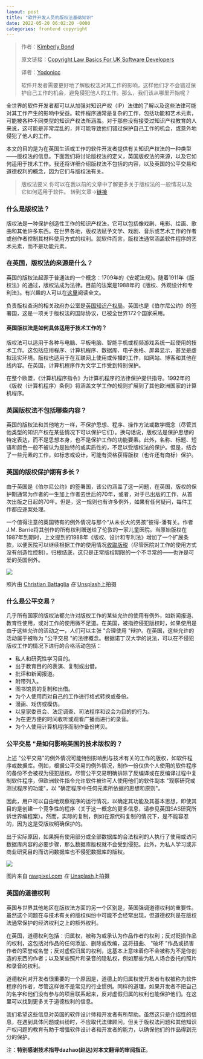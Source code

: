 ```yaml
---
layout: post
title: "软件开发人员的版权法基础知识"
date: 2022-05-20 06:02:20 -0000
categories: frontend copyright
---
```

<!-- <image id="img" src="/public/post13image1.png" style="max-width: 730px;" >
</image> -->

<!-- <video controls="controls" style="max-width: 730px;" type="video/mp4">
   <source id="mp4" src="/public/post8video1.mp4" controls="controls" style="max-width: 730px;" type="video/mp4">
</video> -->
> 作者：[Kimberly Bond](https://www.smashingmagazine.com/author/kimberlybond/)
>
> 原文链接：[Copyright Law Basics For UK Software Developers](https://www.smashingmagazine.com/2018/03/copyright-law-basics-for-uk-software-developers/)
>
> 译者：[Yodonicc](https://github.com/Yodonicc)
>
> 软件开发者需要更好地了解版权法对其工作的影响，这样他们才不会错过保护自己工作的机会，避免侵犯他人的工作。那么，我们该从哪里开始呢？

全世界的软件开发者都可以从加强对知识产权（IP）法律的了解以及这些法律可能对其工作产生的影响中受益。软件程序通常是复杂的工作，包括功能和艺术元素，可能被各种不同类型的知识产权法所涵盖。对于那些没有接受过知识产权教育的人来说，这可能是非常混乱的，并可能导致他们错过保护自己工作的机会，或意外地侵犯了他人的工作。

本文的目的是为在英国生活或工作的软件开发者提供有关知识产权法的一种类型——版权法的信息。下面我们将讨论版权法的定义，英国版权法的来源，以及它如何适用于技术工作。我还将详细介绍版权法不包括的内容，以及英国的公平交易和道德权利的概念，因为它们与版权法有关。

> 版权法要义
> 你可以在我以前的文章中了解更多关于版权法的一般情况以及它如何适用于软件。
> 转到文章→[链接](https://www.smashingmagazine.com/2017/12/designers-copyright-law-essentials/)



### 什么是版权法？

版权法是一种保护创造性工作的知识产权法，它可以包括像戏剧、电影、绘画、歌曲和其他许多东西。在世界各地，版权法赋予文学、戏剧、音乐或艺术工作的作者或创作者控制其材料使用方式的权利。就软件而言，版权法通常涵盖软件程序的艺术元素，而不是功能元素。




### 在英国，版权法的来源是什么？

英国的版权法起源于普通法的一个概念：1709年的《安妮法规》。随着1911年《版权法》的通过，版权法成为法律。目前的法案是1988年的《版权、外观设计和专利法》。有兴趣的人可以在[这里](https://www.gov.uk/government/publications/copyright-acts-and-related-laws)阅读全文。

负责版权查询的相关政府办公室是[英国知识产权局](https://www.gov.uk/government/organisations/intellectual-property-office)。英国也是《伯尔尼公约》的签署国，这是一项关于版权法的国际协议，已被全世界172个国家采用。



#### 英国版权法是如何具体适用于技术工作的？

版权法可以适用于各种与电脑、平板电脑、智能手机或视频游戏系统一起使用的技术工作。这包括应用程序、计算机程序、数据库、电子表格、屏幕显示，甚至是虚拟现实环境。版权也适用于在互联网上使用或传播的工作，如网站、博客和其他在线内容。在英国，计算机程序作为文学工作受到特别保护。

在整个欧盟，《计算机程序指令》为计算机程序的法律保护提供指导。1992年的《版权（计算机程序）条例》将涵盖文学工作的规则扩展到了其他欧洲国家的计算机程序。



### 英国版权法不包括哪些内容？

英国的版权法和其他地方一样，不保护思想、程序、操作方法或数学概念（尽管其他类型的知识产权在某些情况下可以保护它们）。换句话说，版权法是保护思想的特定表达，而不是思想本身，也不是保护工作的功能要素。此外，名称、标题、短语和颜色一般不被认为是独特的或实质性的，不足以受版权法的保护。但是，结合了一些元素的工作，如标志或设计，可能有资格获得版权（也许还有商标）保护。



### 英国的版权保护期有多长？

由于英国是《伯尔尼公约》的签署国，该公约涵盖了这一问题，在英国，版权的保护期通常为作者的一生加上作者去世后的70年，或者，对于已出版的工作，从首次出版之日起的70年。但是，这一规则也有许多例外，如果有任何疑问，每件工作都应逐案处理。

一个值得注意的英国特有的例外情况与那个“从未长大的男孩”彼得-潘有关。作者J.M. Barrie将其创作的所有权利赠送给了伦敦的一家儿童医院。当原始版权在1987年到期时，上文提到的1988年《版权、设计和专利法》增加了一个扩展条款，以便医院可以继续根据工作的使用情况[收取版税](https://www.telegraph.co.uk/news/worldnews/northamerica/usa/1447493/Disney-quits-Peter-Pan-film-after-row-over-Gt-Ormond-St.html)（尽管医院对工作的使用方式没有创造性控制）。归根结底，这只是正常版权期限的一个不寻常的——也许是可爱的英国例外。

<img src="https://image-1305011210.cos.ap-guangzhou.myqcloud.com/post27image1.jpg" style="max-width: 730px;" />

照片由 [Christian Battaglia](https://unsplash.com/photos/BckPaTv1RZ8?utm_source=unsplash&utm_medium=referral&utm_content=creditCopyText) *在* [Unsplash](https://unsplash.com/search/photos/london?utm_source=unsplash&utm_medium=referral&utm_content=creditCopyText)上拍摄



### 什么是公平交易？

几乎所有国家的版权法都允许对版权工作的某些允许的使用有例外，如新闻报道、教育性使用，或对工作的使用微不足道。在美国，被指控侵犯版权时，如果使用是由于这些允许的活动之一，人们可以主张 "合理使用 "辩护。在英国，这些允许的活动属于被称为 "公平交易 "的法律概念。根据诺丁汉大学的说法，可以在不侵犯版权工作的情况下进行的合格活动包括：

- 私人和研究性学习目的。
- 出于教育目的的表演、复制或出借。
- 批评和新闻报道。
- 附带列入。
- 图书馆员的复制和出借。
- 为个人使用而对自己的工作进行格式转换或备份。
- 漫画、戏仿或模仿。
- 以皇家委员会、法定调查、司法程序和议会为目的的行为。
- 为在更方便的时间收听或观看广播而进行的录音。
- 为个人使用计算机程序而制作备份拷贝。



### 公平交易 "是如何影响英国的技术版权的？

上述 "公平交易"的例外情况可能特别影响到与技术有关的工作的版权，如软件程序或数据库。例如，根据公平交易的例外情况，制作一份仅供个人使用的软件程序的备份不会被视为侵犯版权。尽管公平交易明确排除了反编译或在反编译过程中复制软件程序，但欧洲软件指令允许软件被许可人使用他们的软件副本 "观察研究或测试程序的功能"，以 "确定程序中任何元素所依据的思想和原则"。

因此，用户可以自由地观察程序的运行情况，以确定其功能及其基本思想，即使其目的是创建一个竞争性的程序（关于这一概念的更多信息，请参见英国SAS研究所诉世界编程案）。然而，实际的复制，例如在源代码复制的情况下，是不能容忍的，因为这是受版权明确保护的。

出于实际原因，如果拥有使用部分或全部数据库的合法权利的人执行了使用或访问数据库内容的必要步骤，那么数据库版权就不会受到侵犯。此外，为私人学习或非商业研究目的而访问数据库也不侵犯数据库的版权。

<img src="https://image-1305011210.cos.ap-guangzhou.myqcloud.com/post27image2.jpg" style="max-width: 730px;" />

图片来自 [rawpixel.com](https://unsplash.com/photos/IA45HH_ZrJw?utm_source=unsplash&utm_medium=referral&utm_content=creditCopyText) *在* [Unsplash](https://unsplash.com/search/photos/london-technology?utm_source=unsplash&utm_medium=referral&utm_content=creditCopyText)上拍摄



### 英国的道德权利

英国与世界其他地区在版权法方面的另一个区别是，英国强调道德权利的重要性。虽然这个问题在与技术有关的版权纠纷中可能不会经常出现，但道德权利是在版权法通常保护的经济权利之上的额外权利。

在英国，道德权利包括：归属权，被称为或承认为作品作者的权利；反对贬损作品的权利，这包括对作品的任何添加、删除或改编，这将扭曲、 "破坏 "作品或损害作者的荣誉或名誉；反对虚假归属的权利，这基本上意味着你不会被称为不是你创造的东西的作者；以及某些照片和录音的隐私权，例如那些为私人场合委托的照片和录音的权利。

道德权利对开发者很重要的一个原因是，道德上的归属权使开发者有权被称为软件程序的作者，尽管这样做不是常见的行业惯例。同样的道理，如果开发者不把自己的名字和他们没有参与的项目联系起来，反对虚假归属的权利也能保护他们。在这里可以找到更多关于道德权利的信息。

我们希望这些信息对英国的软件设计师和开发者有所帮助。虽然这只是介绍性的信息，在遇到具体问题或纠纷时，不应取代法律顾问，但关于版权法问题和其他知识产权问题的教育有助于增强软件设计者和开发者的能力，以确保他们的作品得到充分的保护。



注：**特别感谢技术指导dazhao(赵达)对本文翻译的审阅指正**。
